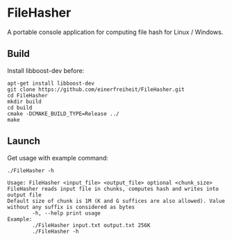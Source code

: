 # FileHasher

A portable console application for computing file hash for Linux / Windows.

## Build

Install libboost-dev before: 
```
apt-get install libboost-dev
git clone https://github.com/einerfreiheit/FileHasher.git
cd FileHasher
mkdir build
cd build
cmake -DCMAKE_BUILD_TYPE=Release ../
make
```

## Launch

Get usage with example command:

```
./FileHasher -h

Usage: FileHasher <input_file> <output_file> optional <chunk_size>
FileHasher reads input file in chunks, computes hash and writes into output file
Default size of chunk is 1M (K and G suffices are also allowed). Value without any suffix is considered as bytes
        -h, --help print usage
Example:
        ./FileHasher input.txt output.txt 256K
        ./FileHasher -h
```

